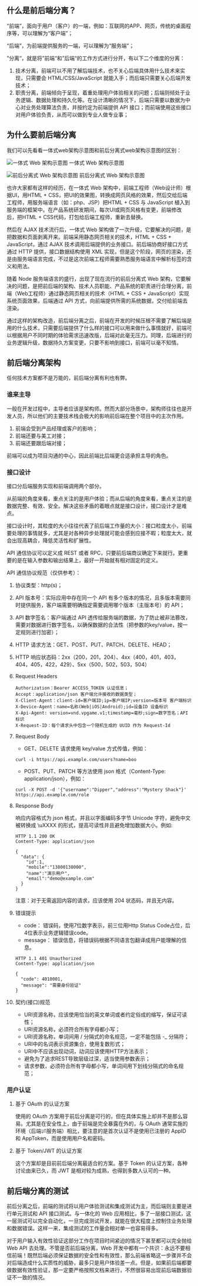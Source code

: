 ## 什么是前后端分离？

“前端”，面向于用户（客户）的一端，例如：互联网的APP、网页，传统的桌面程序等，可以理解为“客户端”；

“后端”，为前端提供服务的一端，可以理解为“服务端”；

”分离“，就是将”前端“和”后端“的工作方式进行分开，有以下二个维度的分离：

1. 技术分离，前端可以不用了解后端技术，也不关心后端具体用什么技术来实现，只需要会 HTML/CSS/JavaScript 就能入手；而后端只需要关心后端开发技术；
2. 职责分离，前端倾向于呈现，着重处理用户体验相关的问题；后端则倾处于业务逻辑、数据处理和持久化等。在设计清晰的情况下，后端只需要以数据为中心对业务处理算法负责，并按约定为前端提供 API 接口；而前端使用这些接口对用户体验负责，从而可以做到专业人做专业事；

## 为什么要前后端分离

我们可以先看看一体式web架构示意图和前后分离式web架构示意图的区别：

![一体式 Web 架构示意图](https://img-blog.csdn.net/20180702151255563?watermark/2/text/aHR0cHM6Ly9ibG9nLmNzZG4ubmV0L2Jpbmdkb25nMTM=/font/5a6L5L2T/fontsize/400/fill/I0JBQkFCMA==/dissolve/70)
一体式 Web 架构示意图

![前后分离式 Web 架构示意图](https://img-blog.csdn.net/20180702151404983?watermark/2/text/aHR0cHM6Ly9ibG9nLmNzZG4ubmV0L2Jpbmdkb25nMTM=/font/5a6L5L2T/fontsize/400/fill/I0JBQkFCMA==/dissolve/70)
前后分离式 Web 架构示意图


也许大家都有这样的经历，在一体式 Web 架构中，前端工程师（Web设计师）根据UI，用HTML + CSS，把UI的效果图，转换成网页风格的效果，然后交给后端工程师，用服务端语言（如：php、JSP）把HTML + CSS 与 JavaScript 植入到服务端的框架中。在产品系统研发期间，每次UI或网页风格有变更，前端修改后，把HTML + CSS代码，打包给后端工程师，重新去替换。

然后在 AJAX 技术流行后，一体式 Web 架构做了一次升级，它要解决的问题，是把数据和页面剥离开来。前端采用静态网页相关的技术，HTML + CSS + JavaScript，通过 AJAX 技术调用后端提供的业务接口。前后端协商好接口方式通过 HTTP 提供，接口数据结构使用 XML 实现，但是这个阶段，网页的渲染，还是由服务端语言完成，不过是这次前端工程师需要熟悉服务端语言中解析标签的含义和用法。

随着 Node 服务端语言的盛行，出现了现在流行的前后分离式 Web 架构，它要解决的问题，是把前后端的架构、技术人员职能、产品系统的职责进行合理分离，前端（Web工程师）通过静态网页相关的技术（HTML + CSS + JavaScript）实现系统页面效果，后端通过 API 方式，向前端提供所需的系统数据，交付给前端去渲染。

通过这样的架构改造，前后端分离之后，前端在开发的时候压根不需要了解后端是用的什么技术，只需要后端提供了什么样的接口可以用来做什么事情就好，前端可以根据用户不同时期的体验需求迅速改版，后端对此毫无压力。同理，后端进行的业务逻辑升级，数据持久方案变更，只要不影响到接口，前端可以毫不知情。

## 前后端分离架构

任何技术方案都不是万能的，前后端分离有利也有弊。

### 谁来主导
一般在开发过程中，主导者应该是架构师。然而大部分场景中，架构师往往也是开发人员，所以他们的主要技术栈会极大的影响前后端在整个项目中的主次作用。

1. 前端会受到产品经理或客户的影响；
2. 前端还要与美工对接；
3. 前端还要跟后端对接；

前端可以成为项目沟通的中心，因此前端比后端更合适承担主导的角色。

### 接口设计
接口分后端服务实现和前端调用两个部分。

从前端的角度来看，重点关注的是用户体验；而从后端的角度来看，重点关注的是数据完整、有效、安全。解决这些矛盾的着眼点就是接口设计，接口设计才是难点。

接口设计时，其粒度的大小往往代表了前后端工作量的大小：接口粒度太小，前端要处理的事情就多，尤其是对各种异步处理就可能会感到应接不暇；粒度太大，就会出现高耦合，降低灵活性和扩展性。

API 通信协议可以定义成 REST 或者 RPC，只要前后端商议确定下来就行。更重要的是在输入参数和输出结果上，最好一开始就有相对固定的定义。

API 通信协议规范（仅供参考）：

1. 协议类型：http(s)；
2. API 版本号：实际应用中存在同一个 API 有多个版本的情况，且多版本需要同时提供服务，客户端需要明确指定需要调用哪个版本（主版本号）的 API；
3. API 数字签名：客户端通过 API 透传给服务端的数据，为了防止被非法篡改，需要对数据进行数字签名，以确保数据的合法性（把参数的key/value，按一定规则进行加密）；
4. HTTP 请求方法：GET、POST、PUT、PATCH、DELETE、HEAD；
5. HTTP 响应状态码：2xx（200，201，204）、4xx（400，401，403，404，405，422，429）、5xx（500，502，503，504）
6. Request Headers
	```
	Authorization：Bearer ACCESS_TOKEN 认证信息；
	Accept：application/json 客户端允许接收的数据类型；
	X-Client-Agent：client-id=客户端ID;ip=客户端IP;version=版本号 客户端标识
	X-Device-Agent：name=名称(Web|iOS|Android);id=设备ID 设备标识
	X-Api-Agent: version=vnd.vpgame.v1;timestamp=毫秒;sign=数字签名；API标识
	X-Request-ID：每个请求头中包含一个随机生成的 UUID 作为 Request-Id
	```
	
7. Request Body

	* GET、DELETE 请求使用 key/value 方式传值，例如：
	```
	curl -i https://api.example.com/users?name=boo
	```
	* POST、PUT、PATCH 等方法使用 json 格式（Content-Type: application/json），例如：
	
	```
	curl -X POST -d '{"username":"Dipper","address":"Mystery Shack"}' https://api.example.com/role
	```

8. Response Body

	响应内容格式为 json 格式，并且以字面编码多字节 Unicode 字符，避免中文被转换成 \uXXXX 的形式，提高可读性并且避免增加数据大小。例如:
	
	```
	HTTP 1.1 200 OK
	Content-Type: application/json
	 
	{
	  "data": {
	    "id":1,
	    "mobile":"13800138000",
	    "name":"演示用户",
	    "email":"demo@example.com"
	  }
	}
	```
	注意：对于无需返回内容的请求，应该使用 204 状态码，并且无内容。

9. 错误提示

	* code： 错误码，使用7位数字表示，前三位用Http Status Code占位，后4位表示业务逻辑错误code。
	* message： 错误信息，将错误码根据不同语言包翻译成用户能理解的信息。
	
	```
	HTTP 1.1 401 Unauthorized
	Content-Type: application/json
	 
	{
	  "code": 4010001,
	  "message": "需要身份验证"
	}
	```

10. 契约(接口)规范

	* URI资源名称，应该使用恰当的英文单词或者约定俗成的缩写，保证可读性；
	* URI资源名称，必须符合所有字母都小写；
	* URI资源名称，单词间用 / 分隔式的命名规范，一定不能包括 -_ 分隔符；
	* URI中的名词表示资源集合，使用复数形式；
	* URI中不应该出现动词，动词应该使用HTTP方法表示；
	* 避免为了追求REST导致层级过深，适当使用参数表示；
	* 请求参数，必须符合所有字母都小写，单词间用下划线分隔式的命名规范；


### 用户认证

1. 基于 OAuth 的认证方案

	使用的 OAuth 方案用于前后分离是可行的，但在具体实施上却并不是那么容易。尤其是在安全性上，由于前端是完全暴露在外的，与 OAuth 通常实施的环境（后端⇌服务端）相比，要注意的是首次认证不是使用已注册的 AppID 和 AppToken，而是使用用户名和密码。

2. 基于 Token/JWT 的认证方案

	这个方案却是目前前后端分离最适合的方案。基于 Token 的认证方案，各种讨论由来已久，而 JWT 是相对较为成熟，也得到多数人认可的一种。

## 前后端分离的测试

前后分离之后，前端的测试将以用户体验测试和集成测试为主，而后端则主要是进行单元测试和 API 接口测试。与一体化的 Web 应用相比，多了一层接口测试，这一层测试可以完全自动化，一旦完成测试开发，就能在很大程度上控制住业务处理和数据错误。这样一来，集成测试的工作量会相对单一也容易得多。

对于用户输入有效性验证这部分工作在项目时间紧迫的情况下甚至都可以完全抛给 Web API 去处理。不管是否前后端分离，Web 开发中都有一个共识：永远不要相信前端！既然后端必须保证数据的安全性和有效性，那么前端省略这一步骤并不会对后端造成什么实质性的威胁，最多只是用户体验差一点。但是，如果前后端都要做数据有效性验证，那一定要严格按照文档来进行，不然很容易出现前后端数据验证不一致的情况。
